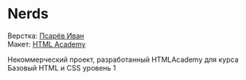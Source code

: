 #  Nerds

Верстка: <a href="https://github.com/PsarewIvan">Псарёв Иван</a><br>
Макет: <a href="https://htmlacademy.ru">HTML Academy</a>

Некоммерческий проект, разработанный HTMLAcademy для курса Базовый HTML и CSS уровень 1
